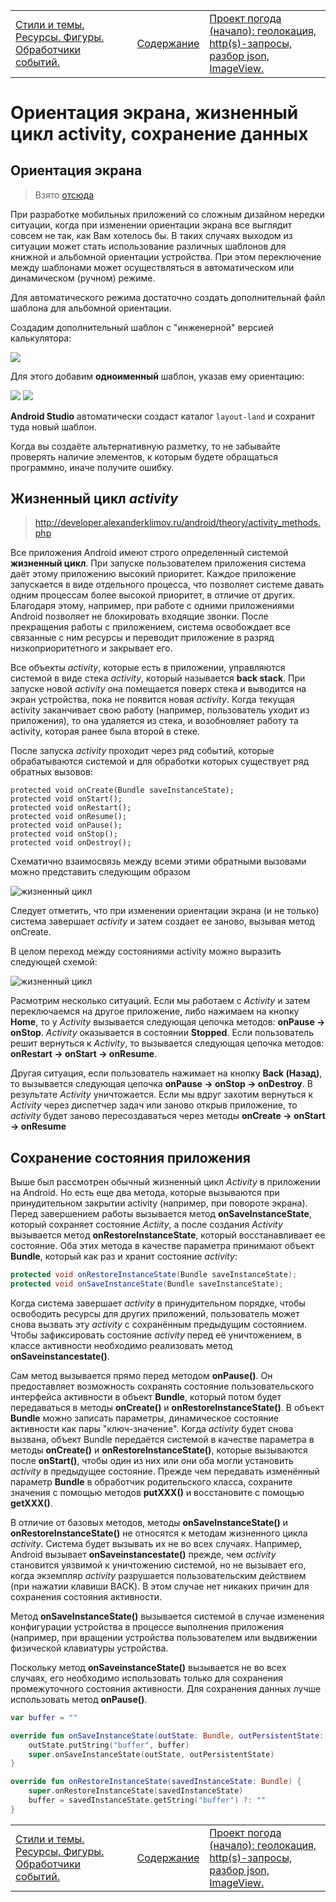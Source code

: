 <table style="width: 100%;"><tr><td style="width: 40%;">
<a href="../articles/themes.md">Стили и темы. Ресурсы. Фигуры. Обработчики событий.
</a></td><td style="width: 20%;">
<a href="../readme.md">Содержание
</a></td><td style="width: 40%;">
<a href="../articles/weather.md">Проект погода (начало): геолокация, http(s)-запросы, разбор json, ImageView.
</a></td><tr></table>

# Ориентация экрана, жизненный цикл activity, сохранение данных

## Ориентация экрана

>Взято [отсюда](http://developer.alexanderklimov.ru/android/orientation.php#whereorientation)

При разработке мобильных приложений со сложным дизайном нередки ситуации, когда при изменении ориентации экрана все выглядит совсем не так, как Вам хотелось бы. В таких случаях выходом из ситуации может стать использование различных шаблонов для книжной и альбомной ориентации устройства. При этом переключение между шаблонами может осуществляться в автоматическом или динамическом (ручном) режиме.

Для автоматического режима достаточно создать дополнительнай файл шаблона для альбомной ориентации.

Создадим дополнительный шаблон с "инженерной" версией калькулятора:

![](../img/calc_landscape.jpeg)

Для этого добавим **одноименный** шаблон, указав ему ориентацию:

![](../img/layout_orientation.png)
![](../img/layout_orientation2.png)

**Android Studio** автоматически создаст каталог `layout-land` и сохранит туда новый шаблон.

Когда вы создаёте альтернативную разметку, то не забывайте проверять наличие элементов, к которым будете обращаться программно, иначе получите ошибку.

## Жизненный цикл *activity*

>http://developer.alexanderklimov.ru/android/theory/activity_methods.php

Все приложения Android имеют строго определенный системой **жизненный цикл**. При запуске пользователем приложения система даёт этому приложению высокий приоритет. Каждое приложение запускается в виде отдельного процесса, что позволяет системе давать одним процессам более высокой приоритет, в отличие от других. Благодаря этому, например, при работе с одними приложениями Android позволяет не блокировать входящие звонки. После прекращения работы с приложением, система освобождает все связанные с ним ресурсы и переводит приложение в разряд низкоприоритетного и закрывает его.

Все объекты *activity*, которые есть в приложении, управляются системой в виде стека *activity*, который называется **back stack**. При запуске новой *activity* она помещается поверх стека и выводится на экран устройства, пока не появится новая *activity*. Когда текущая activity заканчивает свою работу (например, пользователь уходит из приложения), то она удаляется из стека, и возобновляет работу та activity, которая ранее была второй в стеке.

После запуска *activity* проходит через ряд событий, которые обрабатываются системой и для обработки которых существует ряд обратных вызовов:

```
protected void onCreate(Bundle saveInstanceState);
protected void onStart();
protected void onRestart();
protected void onResume();
protected void onPause();
protected void onStop();
protected void onDestroy();
```

Схематично взаимосвязь между всеми этими обратными вызовами можно представить следующим образом

![жизненный цикл](../img/life_cycle.png)

Cледует отметить, что при изменении ориентации экрана (и не только) система завершает *activity* и затем создает ее заново, вызывая метод onCreate.

В целом переход между состояниями activity можно выразить следующей схемой:

![жизненный цикл](../img/activitystates.png)

Расмотрим несколько ситуаций. Если мы работаем с *Activity* и затем переключаемся на другое приложение, либо нажимаем на кнопку **Home**, то у *Activity* вызывается следующая цепочка методов: **onPause -> onStop**. *Activity* оказывается в состоянии **Stopped**. Если пользователь решит вернуться к *Activity*, то вызывается следующая цепочка методов: **onRestart -> onStart -> onResume**.

Другая ситуация, если пользователь нажимает на кнопку **Back (Назад)**, то вызывается следующая цепочка **onPause -> onStop -> onDestroy**. В результате *Activity* уничтожается. Если мы вдруг захотим вернуться к *Activity* через диспетчер задач или заново открыв приложение, то *activity* будет заново пересоздаваться через методы **onCreate -> onStart -> onResume**

## Сохранение состояния приложения

Выше был рассмотрен обычный жизненный цикл *Activity* в приложении на Android. Но есть еще два метода, которые вызываются при принудительном закрытии activity (например, при повороте экрана). Перед завершением работы вызывается метод **onSaveInstanceState**, который сохраняет состояние *Actiity*, а после создания *Activity* вызывается метод **onRestoreInstanceState**, который восстанавливает ее состояние. Оба этих метода в качестве параметра принимают объект **Bundle**, который как раз и хранит состояние *activity*:

```java
protected void onRestoreInstanceState(Bundle saveInstanceState);
protected void onSaveInstanceState(Bundle saveInstanceState);
```

Когда система завершает *activity* в принудительном порядке, чтобы освободить ресурсы для других приложений, пользователь может снова вызвать эту *activity* с сохранённым предыдущим состоянием. Чтобы зафиксировать состояние *activity* перед её уничтожением, в классе активности необходимо реализовать метод **onSaveinstancestate()**.

Сам метод вызывается прямо перед методом **onPause()**. Он предоставляет возможность сохранять состояние пользовательского интерфейса активности в объект **Bundle**, который потом будет передаваться в методы **onCreate()** и **onRestoreInstanceState()**. В объект **Bundle** можно записать параметры, динамическое состояние активности как пары "ключ-значение". Когда *activity* будет снова вызвана, объект Bundle передаётся системой в качестве параметра в методы **onCreate()** и **onRestoreInstanceState()**, которые вызываются после **onStart()**, чтобы один из них или они оба могли установить *activity* в предыдущее состояние. Прежде чем передавать изменённый параметр **Bundle** в обработчик родительского класса, сохраните значения с помощью методов **putXXX()** и восстановите с помощью **getXXX()**.

В отличие от базовых методов, методы **onSaveInstanceState()** и **onRestoreInstanceState()** не относятся к методам жизненного цикла *activity*. Система будет вызывать их не во всех случаях. Например, Android вызывает **onSaveinstancestate()** прежде, чем *activity* становится уязвимой к уничтожению системой, но не вызывает его, когда экземпляр *activity* разрушается пользовательским действием (при нажатии клавиши BACK). В этом случае нет никаких причин для сохранения состояния активности.

Метод **onSaveInstanceState()** вызывается системой в случае изменения конфигурации устройства в процессе выполнения приложения (например, при вращении устройства пользователем или выдвижении физической клавиатуры устройства.

Поскольку метод **onSaveinstanceState()** вызывается не во всех случаях, его необходимо использовать только для сохранения промежуточного состояния активности. Для сохранения данных лучше использовать метод **onPause()**.

```kt
var buffer = ""

override fun onSaveInstanceState(outState: Bundle, outPersistentState: PersistableBundle) {
    outState.putString("buffer", buffer)
    super.onSaveInstanceState(outState, outPersistentState)
}

override fun onRestoreInstanceState(savedInstanceState: Bundle) {
    super.onRestoreInstanceState(savedInstanceState)
    buffer = savedInstanceState.getString("buffer") ?: ""
}
```

<table style="width: 100%;"><tr><td style="width: 40%;">
<a href="../articles/themes.md">Стили и темы. Ресурсы. Фигуры. Обработчики событий.
</a></td><td style="width: 20%;">
<a href="../readme.md">Содержание
</a></td><td style="width: 40%;">
<a href="../articles/weather.md">Проект погода (начало): геолокация, http(s)-запросы, разбор json, ImageView.
</a></td><tr></table>
